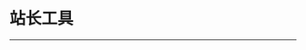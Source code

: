 
  # 站长工具
  ---

  <Common-LinkList :linkList='{"name":"站长工具","item":[{"link":"http://tool.chinaz.com/","icon":"/aLinks/logo.png","text":"站长工具"},{"link":"https://promotion.aliyun.com/ntms/act/qwbk.html?userCode=gcmbg9gj","icon":"/aLinks/logo.png","text":"阿里云服务器"},{"link":"https://url.cn/50iL1Bw","icon":"https://url.cn/favicon.ico","text":"腾讯云"},{"link":"https://www.west.cn/active/freetc/?ReferenceID=1266340","icon":"https://www.west.cn/favicon.ico","text":"西部数码"},{"link":"http://client.thinkxen.com/page.aspx?c=referral&u=8308","icon":"/aLinks/logo.png","text":"香港主机VPS"},{"link":"https://www.alexa.com/siteinfo","icon":"https://www.alexa.com/favicon.ico","text":"Alexa"},{"link":"http://beian.miit.gov.cn/","icon":"/aLinks/logo.png","text":"网站备案系统"},{"link":"https://tool.lu/favicon/","icon":"https://tool.lu/favicon.ico","text":"favicon制作"},{"link":"https://console-api.nodecache.com/f?aff=4xq5xr","icon":"https://console-api.nodecache.com/favicon.ico","text":"NodeCache"}]}'/>
  